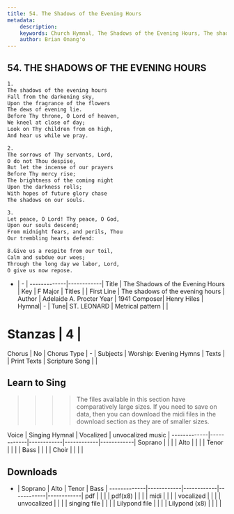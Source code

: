 ```yaml
---
title: 54. The Shadows of the Evening Hours
metadata:
    description: 
    keywords: Church Hymnal, The Shadows of the Evening Hours, The shadows of the evening hours, 
    author: Brian Onang'o
---
```



## 54. THE SHADOWS OF THE EVENING HOURS

```txt
1.
The shadows of the evening hours 
Fall from the darkening sky, 
Upon the fragrance of the flowers 
The dews of evening lie. 
Before Thy throne, O Lord of heaven, 
We kneel at close of day; 
Look on Thy children from on high, 
And hear us while we pray. 

2.
The sorrows of Thy servants, Lord, 
O do not Thou despise, 
But let the incense of our prayers 
Before Thy mercy rise; 
The brightness of the coming night 
Upon the darkness rolls; 
With hopes of future glory chase 
The shadows on our souls. 

3.
Let peace, O Lord! Thy peace, O God, 
Upon our souls descend; 
From midnight fears, and perils, Thou 
Our trembling hearts defend: 

8.Give us a respite from our toil, 
Calm and subdue our woes; 
Through the long day we labor, Lord, 
O give us now repose.

```

- |   -  |
-------------|------------|
Title | The Shadows of the Evening Hours |
Key | F Major |
Titles |  |
First Line | The shadows of the evening hours |
Author | Adelaide A. Procter
Year | 1941
Composer| Henry Hiles |
Hymnal|  - |
Tune| ST. LEONARD |
Metrical pattern | |
# Stanzas | 4 |
Chorus | No |
Chorus Type | - |
Subjects | Worship: Evening Hymns |
Texts |  |
Print Texts | 
Scripture Song |  |
  
## Learn to Sing

>>>> The files available in this section have comparatively large sizes. If you need to save on data, then you can download the midi files in the download section as they are of smaller sizes.

Voice |  Singing Hymnal | Vocalized | unvocalized music |
-------------|------------|------------|------------|------------|
Soprano | | | |
Alto | | | |
Tenor | | | |
Bass | | | |
Choir | | | |

## Downloads

- |  Soprano | Alto | Tenor | Bass |
-------------|------------|------------|------------|------------|
pdf | | | |
pdf(x8) | | | |
midi | | | |
vocalized | | | |
unvocalized | | | |
singing file | | | |
Lilypond file | | | |
Lilypond (x8) | | | |
  